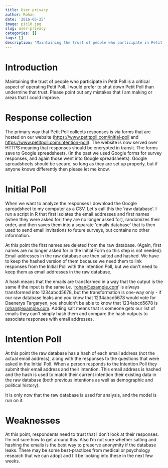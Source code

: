 ```yaml
---
title: User privacy
author: Rohan
date: '2016-05-25'
image: pic10.jpg
slug: user-privacy
categories: []
tags: []
description: "Maintaining the trust of people who participate in Petit Poll is a critical aspect of operating Petit Poll. I would prefer to shut down Petit Poll than undermine that trust. Please point out any mistakes that I am making or areas that I could improve."
---
```


# Introduction

Maintaining the trust of people who participate in Petit Poll is a critical aspect of operating Petit Poll. I would prefer to shut down Petit Poll than undermine that trust. Please point out any mistakes that I am making or areas that I could improve.

# Response collection

The primary way that Petit Poll collects responses is via forms that are hosted on our website (https://www.petitpoll.com/initial-poll and https://www.petitpoll.com/intention-poll). The website is now served over HTTPS meaning that responses should be encrypted in transit. The forms save to Google spreadsheets. (In the past we used Google forms for survey responses, and again those went into Google spreadsheets). Google spreadsheets should be secure, so long as they are set up properly, but if anyone knows differently then please let me know.

# Initial Poll

When we want to analyze the responses I download the Google spreadsheet to my computer as a CSV. Let's call this the ‘raw database’. I run a script in R that first isolates the email addresses and first names (when they were asked for; they are no longer asked for), randomizes their order, and then saves them into a separate 'emails database' that is then used to send email invitations to future surveys, but contains no other information.

At this point the first names are deleted from the raw database. (Again, first names are no longer asked for in the Initial Form so this step is not needed). Email addresses in the raw database are then salted and hashed. We have to keep the hashed version of them because we need them to link responses from the Initial Poll with the Intention Poll, but we don't need to keep them as email addresses in the raw database.

A hash means that the emails are transformed in a way that the output is the same if the input is the same i.e. ‘rohan@example.com’ is always transformed into 1234abcd5678, but the transformation is one-way only - if our raw database leaks and you know that 1234abcd5678 would vote for Daenerys Targaryen, you shouldn’t be able to know that 1234abcd5678 is rohan@example.com. Adding salt means that is someone gets our list of emails they can't simply hash them and compare the hash outputs to associate responses with email addresses.

# Intention Poll

At this point the raw database has a hash of each email address (not the actual email address), along with the responses to the questions that were asked in the Initial Poll. When a person responds to the Intention Poll they submit their email address and their intention. This email address is hashed and the hash is used to match their current intention their existing data in the raw database (both previous intentions as well as demographic and political history).

It is only now that the raw database is used for analysis, and the model is run on it.

# Weaknesses

At this point, respondents need to trust that I don’t look at their responses. I’m not sure how to get around this. Also I’m not sure whether salting and hashing the emails is the best way to preserve anonymity if the database leaks. There may be some best-practices from medical or psychology research that we can adopt and I'll be looking into these in the next few weeks.
